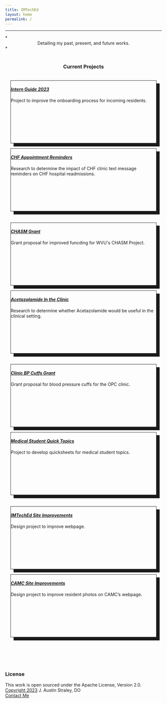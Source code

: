 ```yaml
---
title: IMTechEd
layout: home
permalink: /
---
```


<hr>
*<center>Detailing my past, present, and future works.</center>*
<br>
<br>

<html>
    <style>
        .row {
            width: inherit;
            padding :1px;
        }
        .col {
            margin: 16px;
            height: 200px;
            box-shadow: 10px 10px;
            border-style: solid;
            border-width: 1px;
        }
        </style>
<body>
    <div class="mx-auto">
        <h3 style="text-align:center">Current Projects</h3>
        </div>
    <div class="row">
        <div class="col px-1">
            <div class="card">
                <div class="container">
                    <h4><a href="/feed/projects/project1"><em>Intern Guide 2023</em></a></h4>
                    <p>Project to improve the onboarding process for incoming residents.</p>
                    </div>
                </div>
            </div>
        <div class="col px-1">
            <div class="card">
                <div class="container">
                    <h4><a href="/feed/projects/project2"><em>CHF Appointment Reminders</em></a></h4>
                    <p>Research to determine the impact of CHF clinic text message reminders on CHF hospital readmissions.</p>
                    </div>
                </div>
            </div>
        </div>
    <div class="row"></div>
    <div class="row align-self-start">
        <div class="col">
            <div class="card">
                <div class="container">
                    <h4><a href="/feed/projects/project3"><em>CHASM Grant</em></a></h4>
                    <p>Grant proposal for improved funcding for WVU's CHASM Project.</p>
                    </div>
                </div>
            </div>
        <div class="col">
            <div class="card">
                <div class="container">
                    <h4><a href="/feed/projects/project4"><em>Acetazolamide In the Clinic</em></a></h4>
                    <p>Research to determine whether Acetazolamide would be useful in the clinical setting.</p>
                    </div>
                </div>
            </div>
        </div>
            <div class="row">
        <div class="col px-1">
            <div class="card">
                <div class="container">
                    <h4><a href="/feed/projects/project5"><em>Clinic BP Cuffs Grant</em></a></h4>
                    <p>Grant proposal for blood pressure cuffs for the OPC clinic.</p>
                    </div>
                </div>
            </div>
        <div class="col px-1">
            <div class="card">
                <div class="container">
                    <h4><a href="/feed/projects/project6"><em>Medical Student Quick Topics</em></a></h4>
                    <p>Project to develop quicksheets for medical student topics.</p>
                    </div>
                </div>
            </div>
        </div>
    <div class="row"></div>
    <div class="row align-self-start">
        <div class="col">
            <div class="card">
                <div class="container">
                    <h4><a href="/feed/projects/project7"><em>IMTechEd Site Improvements</em></a></h4>
                    <p>Design project to improve webpage.</p>
                    </div>
                </div>
            </div>
        <div class="col">
            <div class="card">
                <div class="container">
                    <h4><a href="/feed/projects/project8"><em>CAMC Site Improvements</em></a></h4>
                    <p>Design project to improve resident photos on CAMC’s webpage.</p>
                    </div>
                </div>
            </div>
        </div>
</body>
</html>

<br>
<br>
<br>
<br>


### License
This work is open sourced under the Apache License, Version 2.0. <br>
[Copyright 2023][1] J. Austin Straley, DO <br>
[Contact Me](mailto:imteched@gmail.com)<br>

[1]: /pages/disclaimer/
